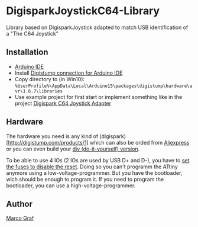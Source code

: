 # DigisparkJoystickC64-Library
Library based on DigisparkJoystick adapted to match USB identification of a "The C64 Joystick"

## Installation
* [Arduino IDE](https://www.arduino.cc/en/main/software)
* Install [Digistump connection for Arduino IDE](https://digistump.com/wiki/digispark/tutorials/connecting)
* Copy directory to (in Win10): `%UserProfile%\AppData\Local\Arduino15\packages\digistump\hardware\avr\1.6.7\libraries`
* Use example project for first start or implement something like in the project [Digispark C64 Joystick Adapter](https://github.com/grafmar/Digispark_C64_Joystick_Adapter)

## Hardware
The hardware you need is any kind of (digispark)[http://digistump.com/products/1] which can also be orded from [Aliexpress](https://www.aliexpress.com/wholesale?SearchText=digispark) or you can even build your [diy (do-it-yourself) version](https://www.instructables.com/Digispark-DIY-The-smallest-USB-Arduino/).

To be able to use 4 IOs (2 IOs are used by USB D+ and D-), you have to [set the fuses to disable the reset](http://thetoivonen.blogspot.com/2015/12/fixing-pin-p5-or-6-on-digispark-clones.html). Doing so you can't programm the ATtiny anymore using a low-voltage-programmer. But you have the bootloader, wich should be enough to program it. If you need to program the bootloader, you can use a high-voltage-programmer.

## Author
[Marco Graf](https://github.com/grafmar)
